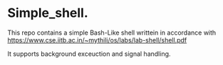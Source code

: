 # Simple_shell.

This repo contains a simple Bash-Like shell writtein in accordance with https://www.cse.iitb.ac.in/~mythili/os/labs/lab-shell/shell.pdf

It supports background exceuction and signal handling. 
